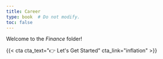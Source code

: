 ```yaml
---
title: Career
type: book  # Do not modify.
toc: false
---
```


Welcome to the _Finance_ folder!

{{< cta cta_text="👉 Let's Get Started" cta_link="inflation" >}}

